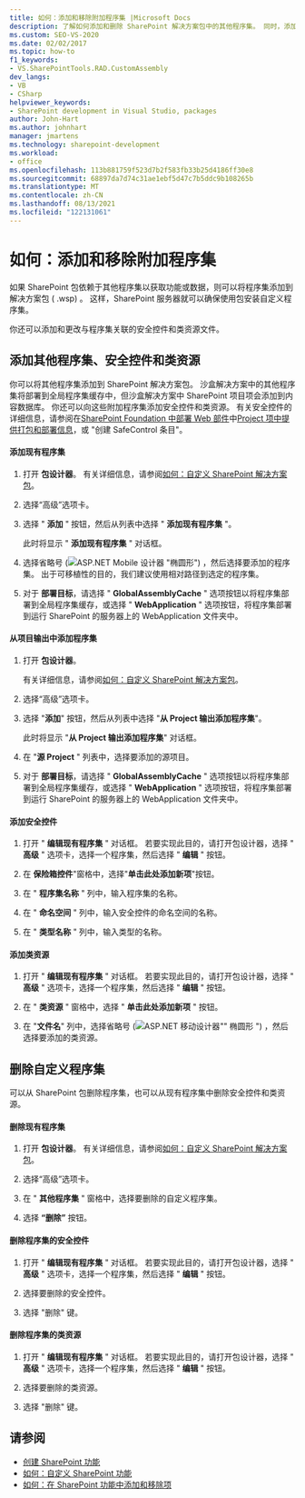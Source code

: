 ```yaml
---
title: 如何：添加和移除附加程序集 |Microsoft Docs
description: 了解如何添加和删除 SharePoint 解决方案包中的其他程序集。 同时，添加或删除安全控件和类资源。
ms.custom: SEO-VS-2020
ms.date: 02/02/2017
ms.topic: how-to
f1_keywords:
- VS.SharePointTools.RAD.CustomAssembly
dev_langs:
- VB
- CSharp
helpviewer_keywords:
- SharePoint development in Visual Studio, packages
author: John-Hart
ms.author: johnhart
manager: jmartens
ms.technology: sharepoint-development
ms.workload:
- office
ms.openlocfilehash: 113b881759f523d7b2f583fb33b25d4186ff30e8
ms.sourcegitcommit: 68897da7d74c31ae1ebf5d47c7b5ddc9b108265b
ms.translationtype: MT
ms.contentlocale: zh-CN
ms.lasthandoff: 08/13/2021
ms.locfileid: "122131061"
---
```

# <a name="how-to-add-and-remove-additional-assemblies"></a>如何：添加和移除附加程序集
  如果 SharePoint 包依赖于其他程序集以获取功能或数据，则可以将程序集添加到解决方案包 ( .wsp) 。 这样，SharePoint 服务器就可以确保使用包安装自定义程序集。

 你还可以添加和更改与程序集关联的安全控件和类资源文件。

## <a name="add-additional-assemblies-safe-controls-and-class-resources"></a>添加其他程序集、安全控件和类资源
 你可以将其他程序集添加到 SharePoint 解决方案包。 沙盒解决方案中的其他程序集将部署到全局程序集缓存中，但沙盒解决方案中 SharePoint 项目项会添加到内容数据库。 你还可以向这些附加程序集添加安全控件和类资源。 有关安全控件的详细信息，请参阅在[SharePoint Foundation 中部署 Web 部件](/previous-versions/office/developer/sharepoint-2010/cc768621(v=office.14))中[Project 项中提供打包和部署信息](../sharepoint/providing-packaging-and-deployment-information-in-project-items.md)，或 "创建 SafeControl 条目"。

#### <a name="to-add-an-existing-assembly"></a>添加现有程序集

1. 打开 **包设计器**。 有关详细信息，请参阅[如何：自定义 SharePoint 解决方案包](../sharepoint/how-to-customize-a-sharepoint-solution-package.md)。

2. 选择“高级”选项卡。

3. 选择 " **添加** " 按钮，然后从列表中选择 " **添加现有程序集** "。

     此时将显示 " **添加现有程序集** " 对话框。

4. 选择省略号 (![ASP.NET Mobile 设计器 "椭圆形](../sharepoint/media/mwellipsis.gif "ASP.NET 移动设计器中的省略号")") ，然后选择要添加的程序集。 出于可移植性的目的，我们建议使用相对路径到选定的程序集。

5. 对于 **部署目标**，请选择 " **GlobalAssemblyCache** " 选项按钮以将程序集部署到全局程序集缓存，或选择 " **WebApplication** " 选项按钮，将程序集部署到运行 SharePoint 的服务器上的 WebApplication 文件夹中。

#### <a name="to-add-an-assembly-from-project-output"></a>从项目输出中添加程序集

1. 打开 **包设计器**。

     有关详细信息，请参阅[如何：自定义 SharePoint 解决方案包](../sharepoint/how-to-customize-a-sharepoint-solution-package.md)。

2. 选择“高级”选项卡。

3. 选择 "**添加**" 按钮，然后从列表中选择 "**从 Project 输出添加程序集**"。

     此时将显示 "**从 Project 输出添加程序集**" 对话框。

4. 在 "**源 Project** " 列表中，选择要添加的源项目。

5. 对于 **部署目标**，请选择 " **GlobalAssemblyCache** " 选项按钮以将程序集部署到全局程序集缓存，或选择 " **WebApplication** " 选项按钮，将程序集部署到运行 SharePoint 的服务器上的 WebApplication 文件夹中。

#### <a name="to-add-a-safe-control"></a>添加安全控件

1. 打开 " **编辑现有程序集** " 对话框。 若要实现此目的，请打开包设计器，选择 " **高级** " 选项卡，选择一个程序集，然后选择 " **编辑** " 按钮。

2. 在 **保险箱控件**"窗格中，选择"**单击此处添加新项**"按钮。

3. 在 " **程序集名称** " 列中，输入程序集的名称。

4. 在 " **命名空间** " 列中，输入安全控件的命名空间的名称。

5. 在 " **类型名称** " 列中，输入类型的名称。

#### <a name="to-add-a-class-resource"></a>添加类资源

1. 打开 " **编辑现有程序集** " 对话框。 若要实现此目的，请打开包设计器，选择 " **高级** " 选项卡，选择一个程序集，然后选择 " **编辑** " 按钮。

2. 在 " **类资源** " 窗格中，选择 " **单击此处添加新项** " 按钮。

3. 在 "**文件名**" 列中，选择省略号 (![ASP.NET 移动设计器](../sharepoint/media/mwellipsis.gif "ASP.NET 移动设计器中的省略号")"" 椭圆形 ") ，然后选择要添加的类资源。

## <a name="delete-custom-assemblies"></a>删除自定义程序集
 可以从 SharePoint 包删除程序集，也可以从现有程序集中删除安全控件和类资源。

#### <a name="to-delete-an-existing-assembly"></a>删除现有程序集

1. 打开 **包设计器**。 有关详细信息，请参阅[如何：自定义 SharePoint 解决方案包](../sharepoint/how-to-customize-a-sharepoint-solution-package.md)。

2. 选择“高级”选项卡。

3. 在 " **其他程序集** " 窗格中，选择要删除的自定义程序集。

4. 选择 **“删除”** 按钮。

#### <a name="to-delete-a-safe-control-for-an-assembly"></a>删除程序集的安全控件

1. 打开 " **编辑现有程序集** " 对话框。 若要实现此目的，请打开包设计器，选择 " **高级** " 选项卡，选择一个程序集，然后选择 " **编辑** " 按钮。

2. 选择要删除的安全控件。

3. 选择 "删除" 键。

#### <a name="to-delete-a-class-resource-for-an-assembly"></a>删除程序集的类资源

1. 打开 " **编辑现有程序集** " 对话框。 若要实现此目的，请打开包设计器，选择 " **高级** " 选项卡，选择一个程序集，然后选择 " **编辑** " 按钮。

2. 选择要删除的类资源。

3. 选择 "删除" 键。

## <a name="see-also"></a>请参阅
- [创建 SharePoint 功能](../sharepoint/creating-sharepoint-features.md)
- [如何：自定义 SharePoint 功能](../sharepoint/how-to-customize-a-sharepoint-feature.md)
- [如何：在 SharePoint 功能中添加和移除项](../sharepoint/how-to-add-and-remove-items-to-sharepoint-features.md)
